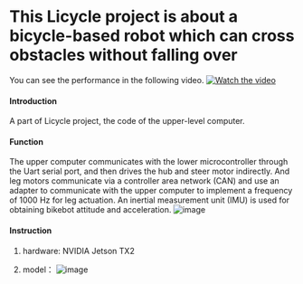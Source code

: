 # This Licycle project is about a bicycle-based robot which can cross obstacles without falling over
You can see the performance in the following video.
[![Watch the video](https://user-images.githubusercontent.com/35949664/172154351-11d1be62-61a1-4635-ae05-d02ef72afad8.png)](https://youtu.be/kf8eAVD_ZEQ)
#### Introduction
A part of Licycle project, the code of the upper-level computer.

#### Function
The upper computer communicates with the lower microcontroller through the Uart serial port, and then drives the hub and steer motor indirectly. And leg motors communicate via a controller area network (CAN) and use an adapter to communicate with the upper computer to implement a frequency of 1000 Hz for leg actuation. An inertial measurement unit (IMU) is used for obtaining bikebot attitude and acceleration.
![image](https://user-images.githubusercontent.com/35949664/172154286-0e388910-1670-4d61-952a-a005cd253dfd.png)

#### Instruction

1.  hardware:
    	NVIDIA Jetson TX2

2.  model：
![image](https://user-images.githubusercontent.com/35949664/172154935-ebfeba36-db93-4fc2-a223-e6a2d5ee66a9.png)

